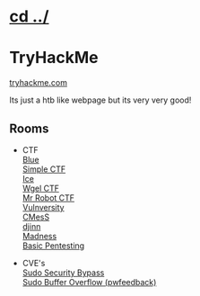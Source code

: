 # [cd ../](../index.md)
# TryHackMe
[tryhackme.com](https://tryhackme.com)

Its just a htb like webpage but its very very good!

## Rooms
- CTF  
  [Blue](blue/index.md)  
  [Simple CTF](simple_ctf/index.md)  
  [Ice](ice/index.md)  
  [Wgel CTF](wgel_ctf/index.md)  
  [Mr Robot CTF](mr_robot_ctf/index.md)  
  [Vulnversity](vulnversity/index.md)  
  [CMesS](cmess/index.md)  
  [djinn](djinn/index.md)  
  [Madness](madness/index.md)  
  [Basic Pentesting](basic_pt/index.md)  

- CVE's  
  [Sudo Security Bypass](sudo_security_bypass/index.md)  
  [Sudo Buffer Overflow (pwfeedback)](sudo_bof_pwfeedback/index.md)
